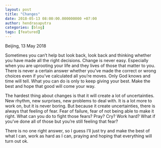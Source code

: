 ```yaml
---
layout: post
title: "Changes"
date: 2018-05-13 08:00:00.000000000 +07:00
author: hendrasaputra
categories: [blog]
tags: [featured]
---
```

Beijing, 13 May 2018

Sometimes you can’t help but look back, look back and thinking whether you have made all the right decisions. Change is never easy. Especially when you are uprooting your life and they lives of those that matter to you. There is never a certain answer whether you’ve made the correct or wrong choices even if you’ve calculated all you’re moves. Only God knows and time will tell. What you can do is only to keep giving your best. Make the best and hope that good will come your way.

The hardest thing about changes is that it will create a lot of uncertainties. New rhythm, new surprises, new problems to deal with. It is a lot more to work on, but it is never boring. But because it create uncertainties, there is always that feeling of fear. Fear of failure, fear of not being able to make it right. What can you do to fight those fears? Pray? Cry? Work hard? What if you’ve done all of those but you’re still feeling that fear?

There is no one right answer, so I guess I’ll just try and make the best of what I can, work as hard as I can, praying and hoping that everything will turn out ok.